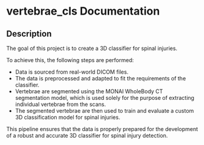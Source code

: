 # vertebrae_cls Documentation

## Description

The goal of this project is to create a 3D classifier for spinal injuries. 

To achieve this, the following steps are performed:
- Data is sourced from real-world DICOM files.
- The data is preprocessed and adapted to fit the requirements of the classifier.
- Vertebrae are segmented using the MONAI WholeBody CT segmentation model, which is used solely for the purpose of extracting individual vertebrae from the scans.
- The segmented vertebrae are then used to train and evaluate a custom 3D classification model for spinal injuries.

This pipeline ensures that the data is properly prepared for the development of a robust and accurate 3D classifier for spinal injury detection.